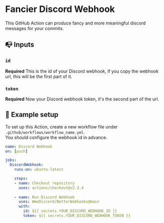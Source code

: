 # Fancier Discord Webhook
This GitHub Action can produce fancy and more meaningful discord messages for your commits.

## :mailbox_with_no_mail: Inputs

### `id`
**Required** This is the id of your Discord webhook, if you copy the webhook url, this will be the first part of it.

### `token`
**Required** Now your Discord webhook token, it's the second part of the url.

## :scroll: Example setup
To set up this Action, create a new workflow file under `.github/workflows/workflow_name.yml`.   
You should configure the webhook id in advance.

```yaml
name: Discord Webhook
on: [push]

jobs:
  DiscordWebhook:
    runs-on: ubuntu-latest

    steps:
    - name: Checkout repository
      uses: actions/checkout@v2.3.4
      
    - name: Run Discord Webhook
      uses: WmeDiscord/BetterWebhooks@main
      with:
        id: ${{ secrets.YOUR_DISCORD_WEBHOOK_ID }}
        token: ${{ secrets.YOUR_DISCORD_WEBHOOK_TOKEN }}
```
